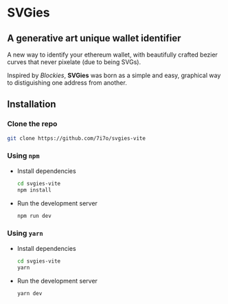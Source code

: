 # SVGies
## A generative art unique wallet identifier

A new way to identify your ethereum wallet, with beautifully crafted bezier curves that never pixelate (due to being SVGs).

Inspired by *Blockies*, **SVGies** was born as a simple and easy, graphical way to distiguishing one address from another.

## Installation

### Clone the repo

```bash
git clone https://github.com/7i7o/svgies-vite
```

### Using `npm`

- Install dependencies

    ```bash
    cd svgies-vite
    npm install
    ```

- Run the development server

    ```bash
    npm run dev
    ```

### Using `yarn`

- Install dependencies

    ```bash
    cd svgies-vite
    yarn
    ```

- Run the development server

    ```bash
    yarn dev
    ```
